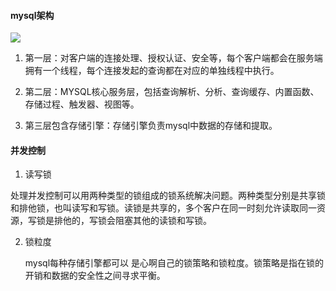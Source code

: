 

#### mysql架构

![](C:\Users\武伟红\AppData\Roaming\marktext\images\2022-03-27-21-20-15-image.png)

1. 第一层：对客户端的连接处理、授权认证、安全等，每个客户端都会在服务端拥有一个线程，每个连接发起的查询都在对应的单独线程中执行。

2. 第二层：MYSQL核心服务层，包括查询解析、分析、查询缓存、内置函数、存储过程、触发器、视图等。

3. 第三层包含存储引擎：存储引擎负责mysql中数据的存储和提取。



#### 并发控制

1. 读写锁

  处理并发控制可以用两种类型的锁组成的锁系统解决问题。两种类型分别是共享锁和排他锁，也叫读写和写锁。读锁是共享的，多个客户在同一时刻允许读取同一资源，写锁是排他的，写锁会阻塞其他的读锁和写锁。

2. 锁粒度

   mysql每种存储引擎都可以 是心啊自己的锁策略和锁粒度。锁策略是指在锁的开销和数据的安全性之间寻求平衡。


